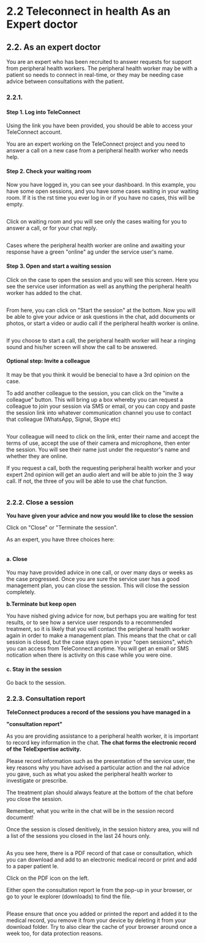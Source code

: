 # 2.2 Teleconnect in health As an Expert doctor

## 2.2. As an expert doctor

You are an expert who has been recruited to answer requests for support from peripheral health workers. The peripheral health worker may be with a patient so needs to connect in real-time, or they may be needing case advice between consultations with the patient.

### **2.2.1.**&#x20;

#### **Step 1. Log into TeleConnect**

Using the link you have been provided, you should be able to access your TeleConnect account.

You are an expert working on the TeleConnect project and you need to answer a call on a new case from a peripheral health worker who needs help.

#### **Step 2. Check your waiting room**

Now you have logged in, you can see your dashboard. In this example, you have some open sessions, and you have some cases waiting in your waiting room. If it is the rst time you ever log in or if you have no cases, this will be empty.

<figure><img src="../../.gitbook/assets/image (29).png" alt=""><figcaption></figcaption></figure>

Click on waiting room and you will see only the cases waiting for you to answer a call, or for your chat reply.

<figure><img src="../../.gitbook/assets/image (30).png" alt=""><figcaption></figcaption></figure>

Cases where the peripheral health worker are online and awaiting your response have a green "online" ag under the service user's name.

#### **Step 3. Open and start a waiting session**

Click on the case to open the session and you will see this screen. Here you see the service user information as well as anything the peripheral health worker has added to the chat.

<figure><img src="../../.gitbook/assets/image (31).png" alt=""><figcaption></figcaption></figure>

From here, you can click on "Start the session" at the bottom. Now you will be able to give your advice or ask questions in the chat, add documents or photos, or start a video or audio call if the peripheral health worker is online.

<figure><img src="../../.gitbook/assets/image (32).png" alt=""><figcaption></figcaption></figure>

If you choose to start a call, the peripheral health worker will hear a ringing sound and his/her screen will show the call to be answered.

#### **Optional step: Invite a colleague**

It may be that you think it would be benecial to have a 3rd opinion on the case.

To add another colleague to the session, you can click on the "invite a colleague" button. This will bring up a box whereby you can request a colleague to join your session via SMS or email, or you can copy and paste the session link into whatever communication channel you use to contact that colleague (WhatsApp, Signal, Skype etc)

<figure><img src="../../.gitbook/assets/image (33).png" alt=""><figcaption></figcaption></figure>

Your colleague will need to click on the link, enter their name and accept the terms of use, accept the use of their camera and microphone, then enter the session. You will see their name just under the requestor's name and whether they are online.

If you request a call, both the requesting peripheral health worker and your expert 2nd opinion will get an audio alert and will be able to join the 3 way call. If not, the three of you will be able to use the chat function.

<figure><img src="../../.gitbook/assets/image (34).png" alt=""><figcaption></figcaption></figure>

### **2.2.2. Close a session**

**You have given your advice and now you would like to close the session**

Click on "Close" or "Terminate the session".

As an expert, you have three choices here:

<figure><img src="../../.gitbook/assets/image (35).png" alt=""><figcaption></figcaption></figure>

#### **a. Close**

You may have provided advice in one call, or over many days or weeks as the case progressed. Once you are sure the service user has a good management plan, you can close the session. This will close the session completely.

**b.Terminate but keep open**

You have nished giving advice for now, but perhaps you are waiting for test results, or to see how a service user responds to a recommended treatment, so it is likely that you will contact the peripheral health worker again in order to make a management plan. This means that the chat or call session is closed, but the case stays open in your "open sessions", which you can access from TeleConnect anytime. You will get an email or SMS notication when there is activity on this case while you were oine.

#### **c. Stay in the session**

Go back to the session.

### **2.2.3. Consultation report**

**TeleConnect produces a record of the sessions you have managed in a**

**"consultation report"**

As you are providing assistance to a peripheral health worker, it is important to record key information in the chat. **The chat forms the electronic record of the TeleExpertise activity.**

Please record information such as the presentation of the service user, the key reasons why you have advised a particular action and the nal advice you gave, such as what you asked the peripheral health worker to investigate or prescribe.

The treatment plan should always feature at the bottom of the chat before you close the session.

Remember, what you write in the chat will be in the session record document!

Once the session is closed denitively, in the session history area, you will nd a list of the sessions you closed in the last 24 hours only.

<figure><img src="../../.gitbook/assets/image (36).png" alt=""><figcaption></figcaption></figure>

As you see here, there is a PDF record of that case or consultation, which you can download and add to an electronic medical record or print and add to a paper patient le.

Click on the PDF icon on the left.

Either open the consultation report le from the pop-up in your browser, or go to your le explorer (downloads) to find the file.

<figure><img src="../../.gitbook/assets/image (37).png" alt=""><figcaption></figcaption></figure>

Please ensure that once you added or printed the report and added it to the medical record, you remove it from your device by deleting it from your download folder. Try to also clear the cache of your browser around once a week too, for data protection reasons.
